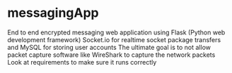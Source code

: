 # messagingApp
End to end encrypted messaging web application 
using Flask (Python web development framework)
Socket.io for realtime socket package transfers 
and MySQL for storing user accounts 
The ultimate goal is to not allow packet capture software like WireShark to capture the network packets 
<br>
Look at requirements to make sure it runs correctly
